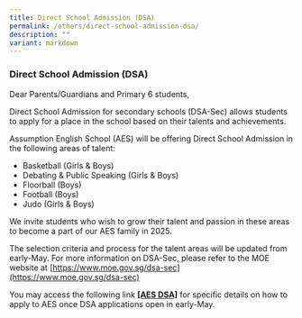 ```yaml
---
title: Direct School Admission (DSA)
permalink: /others/direct-school-admission-dsa/
description: ""
variant: markdown
---
```

### Direct School Admission (DSA)

Dear Parents/Guardians and Primary 6 students,

Direct School Admission for secondary schools (DSA-Sec) allows students to apply for a place in the school based on their talents and achievements.

Assumption English School (AES) will be offering Direct School Admission in the following areas of talent:

*   Basketball (Girls & Boys)
*   Debating & Public Speaking (Girls & Boys)
*   Floorball (Boys)
*   Football (Boys)
*   Judo (Girls & Boys)

We invite students who wish to grow their talent and passion in these areas to become a part of our AES family in 2025.

The selection criteria and process for the talent areas will be updated from early-May. For more information on DSA-Sec, please refer to the MOE website at [https://www.moe.gov.sg/dsa-sec](https://www.moe.gov.sg/dsa-sec)

You may access the following link [**\[AES DSA\]**](/student-development/ccas/direct-school-admission-dsa/) for specific details on how to apply to AES once DSA applications open in early-May.